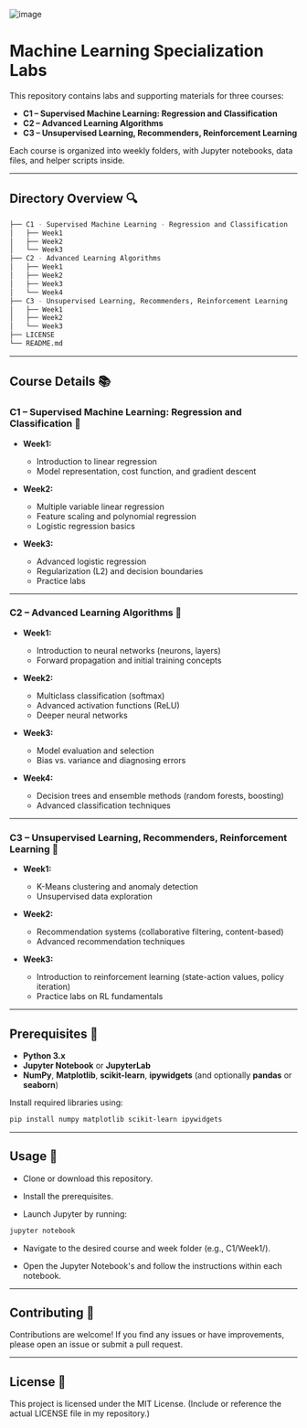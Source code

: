 ![image](https://github.com/user-attachments/assets/2ffb7908-287c-445e-80cb-f9ba2d258605)

# Machine Learning Specialization Labs

This repository contains labs and supporting materials for three courses:

- **C1 – Supervised Machine Learning: Regression and Classification**
- **C2 – Advanced Learning Algorithms**
- **C3 – Unsupervised Learning, Recommenders, Reinforcement Learning**

Each course is organized into weekly folders, with Jupyter notebooks, data files, and helper scripts inside.

---

## Directory Overview 🔍

```bash
├── C1 - Supervised Machine Learning - Regression and Classification
│   ├── Week1
│   ├── Week2
│   └── Week3
├── C2 - Advanced Learning Algorithms
│   ├── Week1
│   ├── Week2
│   ├── Week3
│   └── Week4
├── C3 - Unsupervised Learning, Recommenders, Reinforcement Learning
│   ├── Week1
│   ├── Week2
│   └── Week3
├── LICENSE
└── README.md
```

---

## Course Details 📚

### C1 – Supervised Machine Learning: Regression and Classification 🧮

- **Week1:**  
  - Introduction to linear regression  
  - Model representation, cost function, and gradient descent

- **Week2:**  
  - Multiple variable linear regression  
  - Feature scaling and polynomial regression  
  - Logistic regression basics

- **Week3:**  
  - Advanced logistic regression  
  - Regularization (L2) and decision boundaries  
  - Practice labs

---

### C2 – Advanced Learning Algorithms 🧠

- **Week1:**  
  - Introduction to neural networks (neurons, layers)  
  - Forward propagation and initial training concepts

- **Week2:**  
  - Multiclass classification (softmax)  
  - Advanced activation functions (ReLU)  
  - Deeper neural networks

- **Week3:**  
  - Model evaluation and selection  
  - Bias vs. variance and diagnosing errors

- **Week4:**  
  - Decision trees and ensemble methods (random forests, boosting)  
  - Advanced classification techniques

---

### C3 – Unsupervised Learning, Recommenders, Reinforcement Learning 🤖 

- **Week1:**  
  - K-Means clustering and anomaly detection  
  - Unsupervised data exploration

- **Week2:**  
  - Recommendation systems (collaborative filtering, content-based)  
  - Advanced recommendation techniques

- **Week3:**  
  - Introduction to reinforcement learning (state-action values, policy iteration)  
  - Practice labs on RL fundamentals

---

## Prerequisites 🔧

- **Python 3.x**
- **Jupyter Notebook** or **JupyterLab**
- **NumPy**, **Matplotlib**, **scikit-learn**, **ipywidgets** (and optionally **pandas** or **seaborn**)

Install required libraries using:

```bash
pip install numpy matplotlib scikit-learn ipywidgets
```

---

## Usage 🚀

- Clone or download this repository.

- Install the prerequisites.

- Launch Jupyter by running:

```bash
jupyter notebook
```

- Navigate to the desired course and week folder (e.g., C1/Week1/).

- Open the Jupyter Notebook's and follow the instructions within each notebook.

---

## Contributing 🤝 
Contributions are welcome! If you find any issues or have improvements, please open an issue or submit a pull request.

---

## License 📜 
This project is licensed under the MIT License. (Include or reference the actual LICENSE file in my repository.) 


